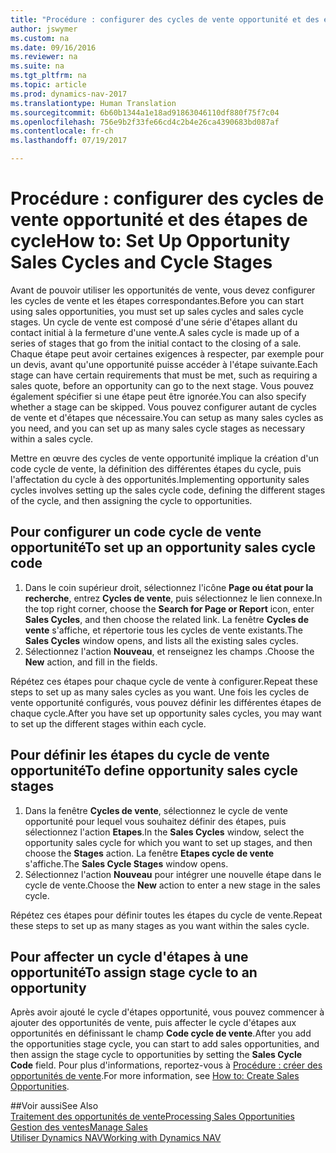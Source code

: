 ```yaml
---
title: "Procédure : configurer des cycles de vente opportunité et des étapes de cycle"
author: jswymer
ms.custom: na
ms.date: 09/16/2016
ms.reviewer: na
ms.suite: na
ms.tgt_pltfrm: na
ms.topic: article
ms.prod: dynamics-nav-2017
ms.translationtype: Human Translation
ms.sourcegitcommit: 6b60b1344a1e18ad91863046110df880f75f7c04
ms.openlocfilehash: 756e9b2f33fe66cd4c2b4e26ca4390683bd087af
ms.contentlocale: fr-ch
ms.lasthandoff: 07/19/2017

---
```

# <a name="how-to-set-up-opportunity-sales-cycles-and-cycle-stages"></a><span data-ttu-id="65896-102">Procédure : configurer des cycles de vente opportunité et des étapes de cycle</span><span class="sxs-lookup"><span data-stu-id="65896-102">How to: Set Up Opportunity Sales Cycles and Cycle Stages</span></span>
<span data-ttu-id="65896-103">Avant de pouvoir utiliser les opportunités de vente, vous devez configurer les cycles de vente et les étapes correspondantes.</span><span class="sxs-lookup"><span data-stu-id="65896-103">Before you can start using sales opportunities, you must set up sales cycles and sales cycle stages.</span></span> <span data-ttu-id="65896-104">Un cycle de vente est composé d'une série d'étapes allant du contact initial à la fermeture d'une vente.</span><span class="sxs-lookup"><span data-stu-id="65896-104">A sales cycle is made up of a series of stages that go from the initial contact to the closing of a sale.</span></span> <span data-ttu-id="65896-105">Chaque étape peut avoir certaines exigences à respecter, par exemple pour un devis, avant qu'une opportunité puisse accéder à l'étape suivante.</span><span class="sxs-lookup"><span data-stu-id="65896-105">Each stage can have certain requirements that must be met, such as requiring a sales quote, before an opportunity can go to the next stage.</span></span> <span data-ttu-id="65896-106">Vous pouvez également spécifier si une étape peut être ignorée.</span><span class="sxs-lookup"><span data-stu-id="65896-106">You can also specify whether a stage can be skipped.</span></span> <span data-ttu-id="65896-107">Vous pouvez configurer autant de cycles de vente et d'étapes que nécessaire.</span><span class="sxs-lookup"><span data-stu-id="65896-107">You can setup as many sales cycles as you need, and you can set up as many sales cycle stages as necessary within a sales cycle.</span></span>

<span data-ttu-id="65896-108">Mettre en œuvre des cycles de vente opportunité implique la création d'un code cycle de vente, la définition des différentes étapes du cycle, puis l'affectation du cycle à des opportunités.</span><span class="sxs-lookup"><span data-stu-id="65896-108">Implementing opportunity sales cycles involves setting up the sales cycle code, defining the different stages of the cycle, and then assigning the cycle to opportunities.</span></span>

## <a name="to-set-up-an-opportunity-sales-cycle-code"></a><span data-ttu-id="65896-109">Pour configurer un code cycle de vente opportunité</span><span class="sxs-lookup"><span data-stu-id="65896-109">To set up an opportunity sales cycle code</span></span>
1. <span data-ttu-id="65896-110">Dans le coin supérieur droit, sélectionnez l'icône **Page ou état pour la recherche**, entrez **Cycles de vente**, puis sélectionnez le lien connexe.</span><span class="sxs-lookup"><span data-stu-id="65896-110">In the top right corner, choose the **Search for Page or Report** icon, enter **Sales Cycles**, and then choose the related link.</span></span> <span data-ttu-id="65896-111">La fenêtre **Cycles de vente** s'affiche, et répertorie tous les cycles de vente existants.</span><span class="sxs-lookup"><span data-stu-id="65896-111">The **Sales Cycles** window opens, and lists all the existing sales cycles.</span></span>
2. <span data-ttu-id="65896-112">Sélectionnez l'action **Nouveau**, et renseignez les champs .</span><span class="sxs-lookup"><span data-stu-id="65896-112">Choose the **New** action, and fill in the fields.</span></span>

<span data-ttu-id="65896-113">Répétez ces étapes pour chaque cycle de vente à configurer.</span><span class="sxs-lookup"><span data-stu-id="65896-113">Repeat these steps to set up as many sales cycles as you want.</span></span> <span data-ttu-id="65896-114">Une fois les cycles de vente opportunité configurés, vous pouvez définir les différentes étapes de chaque cycle.</span><span class="sxs-lookup"><span data-stu-id="65896-114">After you have set up opportunity sales cycles, you may want to set up the different stages within each cycle.</span></span>

## <a name="to-define-opportunity-sales-cycle-stages"></a><span data-ttu-id="65896-115">Pour définir les étapes du cycle de vente opportunité</span><span class="sxs-lookup"><span data-stu-id="65896-115">To define opportunity sales cycle stages</span></span>
1. <span data-ttu-id="65896-116">Dans la fenêtre **Cycles de vente**, sélectionnez le cycle de vente opportunité pour lequel vous souhaitez définir des étapes, puis sélectionnez l'action **Etapes**.</span><span class="sxs-lookup"><span data-stu-id="65896-116">In the **Sales Cycles** window, select the opportunity sales cycle for which you want to set up stages, and then choose the **Stages** action.</span></span> <span data-ttu-id="65896-117">La fenêtre **Etapes cycle de vente** s'affiche.</span><span class="sxs-lookup"><span data-stu-id="65896-117">The **Sales Cycle Stages** window opens.</span></span>
2. <span data-ttu-id="65896-118">Sélectionnez l'action **Nouveau** pour intégrer une nouvelle étape dans le cycle de vente.</span><span class="sxs-lookup"><span data-stu-id="65896-118">Choose the **New** action to enter a new stage in the sales cycle.</span></span>

<span data-ttu-id="65896-119">Répétez ces étapes pour définir toutes les étapes du cycle de vente.</span><span class="sxs-lookup"><span data-stu-id="65896-119">Repeat these steps to set up as many stages as you want within the sales cycle.</span></span>

## <a name="to-assign-stage-cycle-to-an-opportunity"></a><span data-ttu-id="65896-120">Pour affecter un cycle d'étapes à une opportunité</span><span class="sxs-lookup"><span data-stu-id="65896-120">To assign stage cycle to an opportunity</span></span>
<span data-ttu-id="65896-121">Après avoir ajouté le cycle d'étapes opportunité, vous pouvez commencer à ajouter des opportunités de vente, puis affecter le cycle d'étapes aux opportunités en définissant le champ **Code cycle de vente**.</span><span class="sxs-lookup"><span data-stu-id="65896-121">After you add the opportunities stage cycle, you can start to add sales opportunities, and then assign the stage cycle to opportunities by setting the **Sales Cycle Code** field.</span></span> <span data-ttu-id="65896-122">Pour plus d'informations, reportez-vous à [Procédure : créer des opportunités de vente](marketing-how-create-opportunities.md).</span><span class="sxs-lookup"><span data-stu-id="65896-122">For more information, see [How to: Create Sales Opportunities](marketing-how-create-opportunities.md).</span></span>

##<a name="see-also"></a><span data-ttu-id="65896-123">Voir aussi</span><span class="sxs-lookup"><span data-stu-id="65896-123">See Also</span></span>  
[<span data-ttu-id="65896-124">Traitement des opportunités de vente</span><span class="sxs-lookup"><span data-stu-id="65896-124">Processing Sales Opportunities</span></span>](marketing-processing-sales-opportunities.md)  
[<span data-ttu-id="65896-125">Gestion des ventes</span><span class="sxs-lookup"><span data-stu-id="65896-125">Manage Sales</span></span>](sales-manage-sales.md)  
[<span data-ttu-id="65896-126">Utiliser Dynamics NAV</span><span class="sxs-lookup"><span data-stu-id="65896-126">Working with Dynamics NAV</span></span>](ui-work-product.md)

